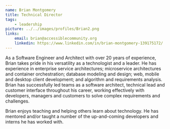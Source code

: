 ```yaml
---
name: Brian Montgomery
title: Technical Director
tags:
    - leadership
picture: ../../images/profiles/Brian2.png
links:
    email: brian@accessiblecommunity.org
    linkedin: https://www.linkedin.com/in/brian-montgomery-139175172/
---
```

As a Software Engineer and Architect with over 20 years of experience, Brian takes pride in his versatility as a technologist and a leader. He has experience in enterprise service architectures; microservice architectures and container orchestration; database modeling and design; web, mobile and desktop client development; and algorithm and requirements analysis. Brian has successfully led teams as a software architect, technical lead and customer interface throughout his career, working effectively with developers, managers and customers to solve complex requirements and challenges.

Brian enjoys teaching and helping others learn about technology. He has mentored and/or taught a number of the up-and-coming developers and interns he has worked with.
